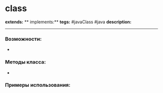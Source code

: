 # class 
**extends:** 
** implements:** 
**tegs:** #javaClass #java
**description:** 

---
### Возможности:
- 
### Методы класса:
- 

### Примеры использования:
